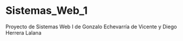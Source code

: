 # Sistemas_Web_1
Proyecto de Sistemas Web I de Gonzalo Echevarría de Vicente y Diego Herrera Lalana
